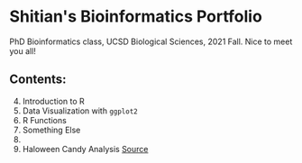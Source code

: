 # Shitian's Bioinformatics Portfolio
PhD Bioinformatics class, UCSD Biological Sciences, 2021 Fall. 
Nice to meet you all! 

## Contents: 

4. Introduction to R  
5. Data Visualization with `ggplot2`  
6. R Functions  
7. Something Else  
8. 
9. Haloween Candy Analysis [Source](https://github.com/shitianL/BGGN213/blob/main/class09_mini_project/mini_project.Rmd)
